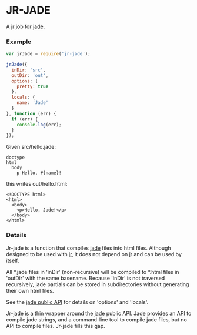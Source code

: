 # JR-JADE

A [jr](https://npmjs.org/package/jr) job for [jade](https://npmjs.org/package/jade).

### Example

```javascript
var jrJade = require('jr-jade');

jrJade({
  inDir: 'src',
  outDir: 'out',
  options: {
    pretty: true
  }, 
  locals: {
    name: 'Jade'
  }
}, function (err) {
  if (err) {
    console.log(err);
  }
});
```

Given src/hello.jade:
```
doctype
html
  body
    p Hello, #{name}!
```

this writes out/hello.html:
```
<!DOCTYPE html>
<html>
  <body>
    <p>Hello, Jade!</p>
  </body>
</html>
```

### Details

Jr-jade is a function that compiles [jade](https://npmjs.org/package/jade) files into html files.  Although designed to be used with [jr](https://npmjs.org/package/jr), it does not depend on jr and can be used by itself.

All \*.jade files in 'inDir' (non-recursive) will be compiled to \*.html files in 'outDir' with the same basename.  Because 'inDir' is not traversed recursively, jade partials can be stored in subdirectories without generating their own html files.

See the [jade public API](https://github.com/visionmedia/jade#a5) for details on 'options' and 'locals'.

Jr-jade is a thin wrapper around the jade public API.  Jade provides an API to compile jade strings, and a command-line tool to compile jade files, but no API to compile files.  Jr-jade fills this gap.